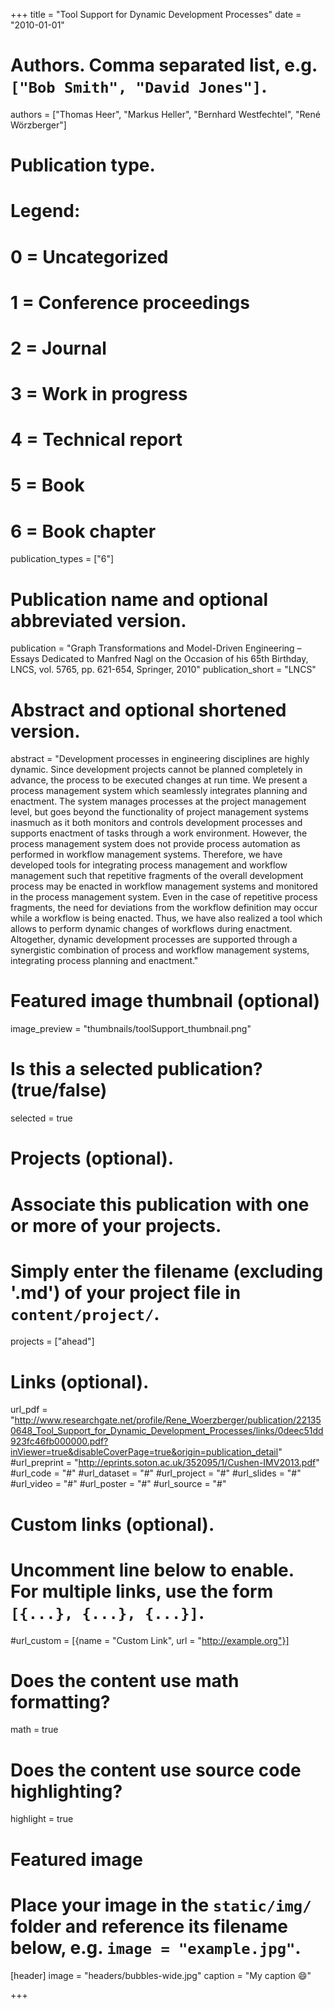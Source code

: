 +++
title = "Tool Support for Dynamic Development Processes"
date = "2010-01-01"

# Authors. Comma separated list, e.g. `["Bob Smith", "David Jones"]`.
authors = ["Thomas Heer", "Markus Heller", "Bernhard Westfechtel", "René Wörzberger"]

# Publication type.
# Legend:
# 0 = Uncategorized
# 1 = Conference proceedings
# 2 = Journal
# 3 = Work in progress
# 4 = Technical report
# 5 = Book
# 6 = Book chapter
publication_types = ["6"]

# Publication name and optional abbreviated version.
publication = "Graph Transformations and Model-Driven Engineering – Essays Dedicated to Manfred Nagl on the Occasion of his 65th Birthday, LNCS, vol. 5765, pp. 621-654, Springer, 2010"
publication_short = "LNCS"

# Abstract and optional shortened version.
abstract = "Development processes in engineering disciplines are highly dynamic. Since development projects cannot be planned completely in advance, the process to be executed changes at run time. We present a process management system which seamlessly integrates planning and enactment. The system manages processes at the project management level, but goes beyond the functionality of project management systems inasmuch as it both monitors and controls development processes and supports enactment of tasks through a work environment. However, the process management system does not provide process automation as performed in workflow management systems. Therefore, we have developed tools for integrating process management and workflow management such that repetitive fragments of the overall development process may be enacted in workflow management systems and monitored in the process management system. Even in the case of repetitive process fragments, the need for deviations from the workflow definition may occur while a workflow is being enacted. Thus, we have also realized a tool which allows to perform dynamic changes of workflows during enactment. Altogether, dynamic development processes are supported through a synergistic combination of process and workflow management systems, integrating process planning and enactment."

# Featured image thumbnail (optional)
image_preview = "thumbnails/toolSupport_thumbnail.png"

# Is this a selected publication? (true/false)
selected = true

# Projects (optional).
#   Associate this publication with one or more of your projects.
#   Simply enter the filename (excluding '.md') of your project file in `content/project/`.
projects = ["ahead"]

# Links (optional).
url_pdf = "http://www.researchgate.net/profile/Rene_Woerzberger/publication/221350648_Tool_Support_for_Dynamic_Development_Processes/links/0deec51dd923fc46fb000000.pdf?inViewer=true&disableCoverPage=true&origin=publication_detail"
#url_preprint = "http://eprints.soton.ac.uk/352095/1/Cushen-IMV2013.pdf"
#url_code = "#"
#url_dataset = "#"
#url_project = "#"
#url_slides = "#"
#url_video = "#"
#url_poster = "#"
#url_source = "#"

# Custom links (optional).
#   Uncomment line below to enable. For multiple links, use the form `[{...}, {...}, {...}]`.
#url_custom = [{name = "Custom Link", url = "http://example.org"}]

# Does the content use math formatting?
math = true

# Does the content use source code highlighting?
highlight = true

# Featured image
# Place your image in the `static/img/` folder and reference its filename below, e.g. `image = "example.jpg"`.
[header]
image = "headers/bubbles-wide.jpg"
caption = "My caption :smile:"

+++
